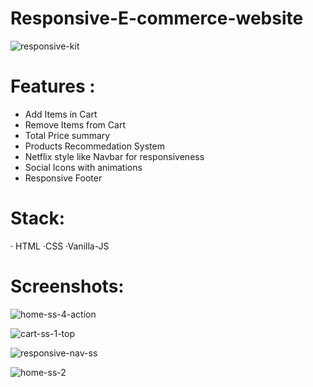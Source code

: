 # Responsive-E-commerce-website

![responsive-kit](https://user-images.githubusercontent.com/92649053/190844479-1e6a3acf-649d-44c2-834e-121e041e7649.png)

# Features :

- Add Items in Cart 
- Remove Items from Cart
- Total Price summary
- Products Recommedation System
- Netflix style like Navbar for responsiveness
- Social Icons with animations
- Responsive Footer

# Stack:
· HTML 
·CSS 
·Vanilla-JS


# Screenshots:
![home-ss-4-action](https://user-images.githubusercontent.com/92649053/190844695-b21a3649-7ed0-4545-8848-09b69bec8474.png)


![cart-ss-1-top](https://user-images.githubusercontent.com/92649053/190844644-e7f376e5-f101-44de-85ce-7008ae973e27.png)

![responsive-nav-ss](https://user-images.githubusercontent.com/92649053/190844647-bb5bfb4e-af89-4def-9f2b-10e8e1be7931.png)

![home-ss-2](https://user-images.githubusercontent.com/92649053/190844650-7cb44039-9f9a-4595-a1b9-8115b829c391.png)
